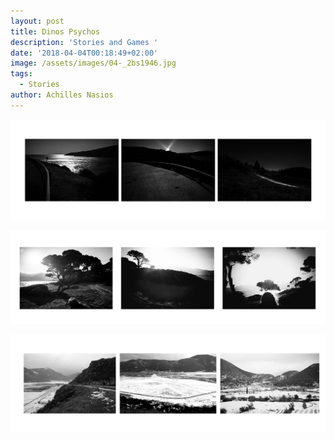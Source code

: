 ```yaml
---
layout: post
title: Dinos Psychos
description: 'Stories and Games '
date: '2018-04-04T00:18:49+02:00'
image: /assets/images/04-_2bs1946.jpg
tags:
  - Stories
author: Achilles Nasios
---
```

![null](/assets/images/psichosd-triptych1.jpg#full)

![null](/assets/images/psichosd-triptych2.jpg#full)

![null](/assets/images/psichosd-triptychs-3.jpg#full)
